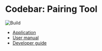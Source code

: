# Codebar: Pairing Tool

![Build](https://github.com/codebar/pairing-tool/actions/workflows/Build.yml/badge.svg)

* [Application](https://codebar.github.io/pairing-tool)
* [User manual](doc/UserManual.md)
* [Developer guide](doc/Development.md)
